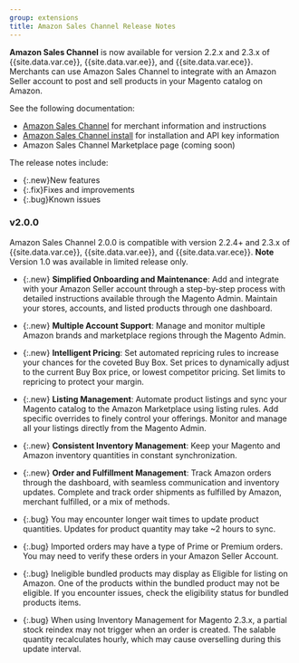 ```yaml
---
group: extensions
title: Amazon Sales Channel Release Notes
---
```


**Amazon Sales Channel** is now available for version 2.2.x and 2.3.x of {{site.data.var.ce}}, {{site.data.var.ee}}, and {{site.data.var.ece}}. Merchants can use Amazon Sales Channel to integrate with an Amazon Seller account to post and sell products in your Magento catalog on Amazon.

See the following documentation:

- [Amazon Sales Channel](https://docs.magento.com/m2/ce/user_guide/sales-channels/amazon/amazon-sales-channel.html) for merchant information and instructions
- [Amazon Sales Channel install]({{site.baseurl}}/extensions/amazon-sales/) for installation and API key information
- Amazon Sales Channel Marketplace page (coming soon) 
<!--- (http://marketplace.magento.com/magento-module-amazon.html)
-->

The release notes include:

-   {:.new}New features
-   {:.fix}Fixes and improvements
-   {:.bug}Known issues

### v2.0.0

Amazon Sales Channel 2.0.0 is compatible with version 2.2.4+ and 2.3.x of {{site.data.var.ce}}, {{site.data.var.ee}}, and {{site.data.var.ece}}.
**Note** Version 1.0 was available in limited release only. 

- {:.new} **Simplified Onboarding and Maintenance**: Add and integrate with your Amazon Seller account through a step-by-step process with detailed instructions available through the Magento Admin. Maintain your stores, accounts, and listed products through one dashboard.

- {:.new} **Multiple Account Support**: Manage and monitor multiple Amazon brands and marketplace regions through the Magento Admin.

- {:.new} **Intelligent Pricing**: Set automated repricing rules to increase your chances for the coveted Buy Box. Set prices to dynamically adjust to the current Buy Box price, or lowest competitor pricing. Set limits to repricing to protect your margin.

- {:.new} **Listing Management**: Automate product listings and sync your Magento catalog to the Amazon Marketplace using listing rules. Add specific overrides to finely control your offerings. Monitor and manage all your listings directly from the Magento Admin.

- {:.new} **Consistent Inventory Management**: Keep your Magento and Amazon inventory quantities in constant synchronization.

- {:.new} **Order and Fulfillment Management**: Track Amazon orders through the dashboard, with seamless communication and inventory updates. Complete and track order shipments as fulfilled by Amazon, merchant fulfilled, or a mix of methods.

-   {:.bug} You may encounter longer wait times to update product quantities. Updates for product quantity may take ~2 hours to sync.

-   {:.bug} Imported orders may have a type of Prime or Premium orders. You may need to verify these orders in your Amazon Seller Account.

-   {:.bug} Ineligible bundled products may display as Eligible for listing on Amazon. One of the products within the bundled product may not be eligible. If you encounter issues, check the eligibility status for bundled products items.

-   {:.bug} When using Inventory Management for Magento 2.3.x, a partial stock reindex may not trigger when an order is created. The salable quantity recalculates hourly, which may cause overselling during this update interval.

